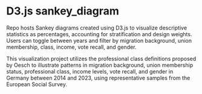 # D3.js sankey_diagram

Repo hosts Sankey diagrams created using D3.js to visualize descriptive statistics as percentages, accounting for stratification and design weights. Users can toggle between years and filter by migration background, union membership, class, income, vote recall, and gender.

This visualization project utilizes the professional class definitions proposed by Oesch to illustrate patterns in migration background, union membership status, professional class, income levels, vote recall, and gender in Germany between 2014 and 2023, using representative samples from the European Social Survey.